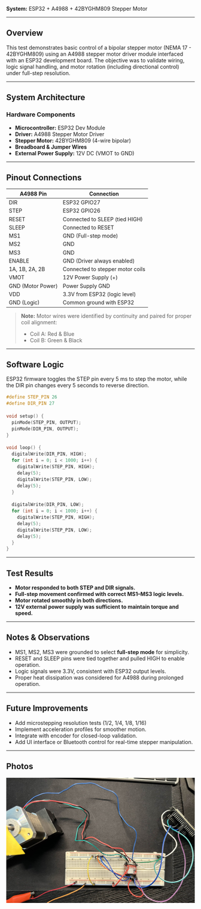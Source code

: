 **System:** ESP32 + A4988 + 42BYGHM809 Stepper Motor  

---

## Overview

This test demonstrates basic control of a bipolar stepper motor (NEMA 17 - 42BYGHM809) using an A4988 stepper motor driver module interfaced with an ESP32 development board. The objective was to validate wiring, logic signal handling, and motor rotation (including directional control) under full-step resolution.

---

## System Architecture

### Hardware Components

- **Microcontroller:** ESP32 Dev Module  
- **Driver:** A4988 Stepper Motor Driver  
- **Stepper Motor:** 42BYGHM809 (4-wire bipolar)  
- **Breadboard & Jumper Wires**  
- **External Power Supply:** 12V DC (VMOT to GND)  

---

## Pinout Connections

| A4988 Pin | Connection                       |
|-----------|----------------------------------|
| DIR       | ESP32 GPIO27                    |
| STEP      | ESP32 GPIO26                    |
| RESET     | Connected to SLEEP (tied HIGH) |
| SLEEP     | Connected to RESET             |
| MS1       | GND (Full-step mode)           |
| MS2       | GND                             |
| MS3       | GND                             |
| ENABLE    | GND (Driver always enabled)     |
| 1A, 1B, 2A, 2B | Connected to stepper motor coils |
| VMOT      | 12V Power Supply (+)            |
| GND (Motor Power) | Power Supply GND        |
| VDD       | 3.3V from ESP32 (logic level)   |
| GND (Logic) | Common ground with ESP32      |

> **Note:** Motor wires were identified by continuity and paired for proper coil alignment:  
> - Coil A: Red & Blue  
> - Coil B: Green & Black  

---

## Software Logic

ESP32 firmware toggles the STEP pin every 5 ms to step the motor, while the DIR pin changes every 5 seconds to reverse direction.

```cpp
#define STEP_PIN 26
#define DIR_PIN 27

void setup() {
  pinMode(STEP_PIN, OUTPUT);
  pinMode(DIR_PIN, OUTPUT);
}

void loop() {
  digitalWrite(DIR_PIN, HIGH);
  for (int i = 0; i < 1000; i++) {
    digitalWrite(STEP_PIN, HIGH);
    delay(5);
    digitalWrite(STEP_PIN, LOW);
    delay(5);
  }

  digitalWrite(DIR_PIN, LOW);
  for (int i = 0; i < 1000; i++) {
    digitalWrite(STEP_PIN, HIGH);
    delay(5);
    digitalWrite(STEP_PIN, LOW);
    delay(5);
  }
}
```

---

## Test Results

- **Motor responded to both STEP and DIR signals.**  
- **Full-step movement confirmed with correct MS1–MS3 logic levels.**  
- **Motor rotated smoothly in both directions.**  
- **12V external power supply was sufficient to maintain torque and speed.**

---

## Notes & Observations

- MS1, MS2, MS3 were grounded to select **full-step mode** for simplicity.
- RESET and SLEEP pins were tied together and pulled HIGH to enable operation.
- Logic signals were 3.3V, consistent with ESP32 output levels.
- Proper heat dissipation was considered for A4988 during prolonged operation.

---

## Future Improvements

- Add microstepping resolution tests (1/2, 1/4, 1/8, 1/16)
- Implement acceleration profiles for smoother motion.
- Integrate with encoder for closed-loop validation.
- Add UI interface or Bluetooth control for real-time stepper manipulation.

---

## Photos


![Stepper Motor Test Setup](Projects/StepperMotorControl/stepper.jpg)
 

